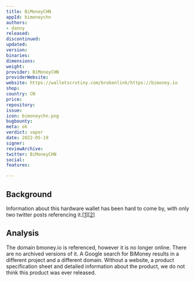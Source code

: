 ```yaml
---
title: BiMoneyCHN
appId: bimoneychn
authors:
- danny
released: 
discontinued: 
updated: 
version: 
binaries: 
dimensions: 
weight: 
provider: BiMoneyCHN
providerWebsite: 
website: https://walletscrutiny.com/brokenlink/https://bimoney.io
shop: 
country: CN
price: 
repository: 
issue: 
icon: bimoneychn.png
bugbounty: 
meta: ok
verdict: vapor
date: 2022-05-19
signer: 
reviewArchive: 
twitter: BiMoneyCHN
social: 
features: 

---
```


## Background 

Information about this hardware wallet has been hard to come by, with only two twitter posts referencing it.[[1](https://twitter.com/BiMoneyCHN/status/1049210366620835840)][[2](https://twitter.com/SwftCoin/status/1067915429560049664)] 

## Analysis 

The domain bmoney.io is referenced, however it is no longer online. There are no archived versions of it. A Google search for BiMoney results in a different project and a different domain. Without a website, a product specification sheet and detailed information about the product, we do not think this product was ever released.


